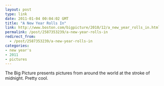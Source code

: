 ```yaml
---
layout: post
type: link
date: 2011-01-04 00:04:02 GMT
title: "A New Year Rolls In"
link: http://www.boston.com/bigpicture/2010/12/a_new_year_rolls_in.html
permalink: /post/2587353239/a-new-year-rolls-in
redirect_from: 
  - /post/2587353239/a-new-year-rolls-in
categories:
- new year's
- 2011
- pictures
---
```

The Big Picture presents pictures from around the world at the stroke of midnight. Pretty cool.